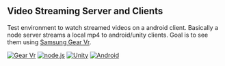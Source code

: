 Video Streaming Server and Clients
----------------------------------

Test environment to watch streamed videos on a android client. Basically a node server streams a local mp4 to android/unity clients. Goal is to see them using [Samsung Gear Vr](https://www.oculus.com/en-us/gear-vr/).


[![Gear Vr](https://raw.githubusercontent.com/kibotu/VideoStreaming/master/Resources/gearvr.png)](https://developer.oculus.com/downloads/)
[![node.js](https://raw.githubusercontent.com/kibotu/VideoStreaming/master/Resources/nodejs.png)](https://nodejs.org/en/download/)
[![Unity](https://raw.githubusercontent.com/kibotu/VideoStreaming/master/Resources/unity.png)](https://unity3d.com/get-unity/download)
[![Android](https://raw.githubusercontent.com/kibotu/VideoStreaming/master/Resources/android.png)](http://developer.android.com/sdk/index.html)
